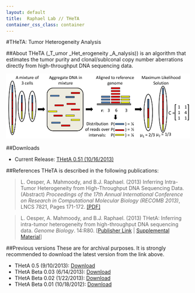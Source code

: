 ```yaml
---
layout: default
title:  Raphael Lab // THeTA
container_css_class: container
---
```


#THeTA: Tumor Heterogeneity Analysis

##About
THeTA (_T_umor _Het_erogeneity _A_nalysis)) is an algorithm that estimates the tumor purity and clonal/sublconal copy number aberrations directly from high-throughput DNA sequencing data.

[<img src="theta.jpg" style="width: 600px"/>](theta.jpg)

##Downloads 

* Current Release: [THetA 0.51 (10/16/2013)](http://cs.brown.edu/~braphael/software/THetA/THetA_0.51.tar.gz)

<a name="reference"></a>
##References
THeTA is described in the following publications:

>L. Oesper, A. Mahmoody, and B.J. Raphael. (2013)
>Inferring Intra-Tumor Heterogeneity from High-Throughput DNA Sequencing Data. (Abstract)
>*Proceedings of the 17th Annual International Conference on Research in Computational Molecular Biology (RECOMB 2013)*, LNCS 7821, Pages 171-172.
>[[PDF]](http://link.springer.com/content/pdf/10.1007%2F978-3-642-37195-0_14.pdf)

>L. Oesper, A. Mahmoody, and B.J. Raphael. (2013)
>THetA: Inferring intra-tumor heterogeneity from high-throughput DNA sequencing data.
>*Genome Biology*. 14:R80. [[Publisher Link](http://genomebiology.com/2013/14/7/R80/abstract) | [Supplemental Material](http://cs.brown.edu/~braphael/projects/theta/docs/THetA_GB_Final_Supplemental.pdf)]

##Previous versions
These are for archival purposes. It is strongly recommended to download the latest version from the link above.

* THetA 0.5 (9/10/2013): [Download](http://cs.brown.edu/~braphael/software/THetA/THetA_0.5.tar.gz)
* THetA Beta 0.03 (6/14/2013): [Download](http://cs.brown.edu/~braphael/software/THetA/THetA_Beta_0.03.tar.gz)
* THetA Beta 0.02 (1/22/2013): [Download](http://cs.brown.edu/~braphael/software/THetA/THetA_Beta_0.02.tar.gz)
* THetA Beta 0.01 (10/18/2012): [Download](http://cs.brown.edu/~braphael/software/THetA/Heterogeneity_Beta_0.01.tar.gz)
